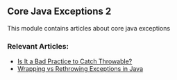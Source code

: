 ## Core Java Exceptions 2

This module contains articles about core java exceptions

### Relevant Articles:

- [Is It a Bad Practice to Catch Throwable?](https://www.baeldung.com/java-catch-throwable-bad-practice)
- [Wrapping vs Rethrowing Exceptions in Java](https://www.baeldung.com/java-wrapping-vs-rethrowing-exceptions)
